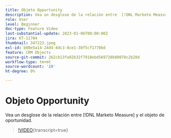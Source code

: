 ```yaml
---
title: Objeto Opportunity
description: Vea un desglose de la relación entre  [!DNL Marketo Measure]  y el objeto de oportunidad.
role: User
level: Beginner
doc-type: Feature Video
last-substantial-update: 2023-01-06T00:00:00Z
jira: KT-11704
thumbnail: 347223.jpeg
exl-id: b80e5a14-24d4-4dc3-8ce1-30f5cf1770bd
feature: CRM Objects
source-git-commit: 262cb13fa02b32f7918ebd569720b80078c2b28d
workflow-type: tm+mt
source-wordcount: '28'
ht-degree: 0%

---
```


# Objeto Opportunity

Vea un desglose de la relación entre [!DNL Marketo Measure] y el objeto de oportunidad.

>[!VIDEO](https://video.tv.adobe.com/v/3421953/?learn=on&captions=spa){transcript=true}
